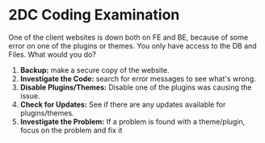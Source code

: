 # 2DC Coding Examination

One of the client websites is down both on FE and BE, because of some
error on one of the plugins or themes. You only have access to the DB and
Files. What would you do?

1. **Backup:** make a secure copy of the website.
2. **Investigate the Code:** search for error messages to see what's wrong.
3. **Disable Plugins/Themes:** Disable one of the plugins was causing the issue.
4. **Check for Updates:** See if there are any updates available for plugins/themes.
5. **Investigate the Problem:** If a problem is found with a theme/plugin, focus on the problem and fix it
